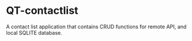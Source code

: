 # QT-contactlist
A contact list application that contains CRUD functions for remote API, and local SQLITE database.
